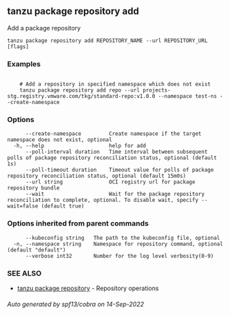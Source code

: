 ## tanzu package repository add

Add a package repository

```
tanzu package repository add REPOSITORY_NAME --url REPOSITORY_URL [flags]
```

### Examples

```

    # Add a repository in specified namespace which does not exist 	
    tanzu package repository add repo --url projects-stg.registry.vmware.com/tkg/standard-repo:v1.0.0 --namespace test-ns --create-namespace
```

### Options

```
      --create-namespace         Create namespace if the target namespace does not exist, optional
  -h, --help                     help for add
      --poll-interval duration   Time interval between subsequent polls of package repository reconciliation status, optional (default 1s)
      --poll-timeout duration    Timeout value for polls of package repository reconciliation status, optional (default 15m0s)
      --url string               OCI registry url for package repository bundle
      --wait                     Wait for the package repository reconciliation to complete, optional. To disable wait, specify --wait=false (default true)
```

### Options inherited from parent commands

```
      --kubeconfig string   The path to the kubeconfig file, optional
  -n, --namespace string    Namespace for repository command, optional (default "default")
      --verbose int32       Number for the log level verbosity(0-9)
```

### SEE ALSO

* [tanzu package repository](tanzu_package_repository.md)	 - Repository operations

###### Auto generated by spf13/cobra on 14-Sep-2022
